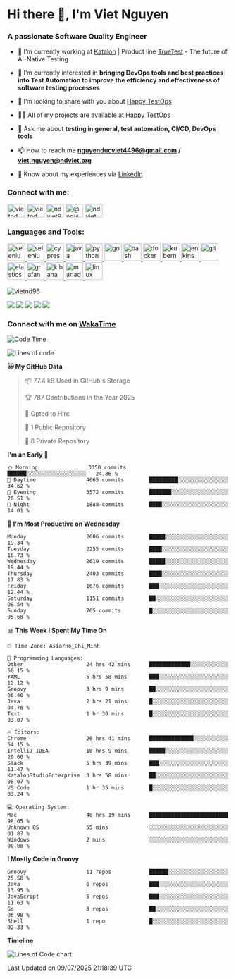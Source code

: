 <h1 align="left">Hi there 👋, I'm Viet Nguyen</h1>
<h3 align="left">A passionate Software Quality Engineer</h3>

- 🔭 I’m currently working at [Katalon](https://katalon.com/) | Product line [TrueTest](https://katalon.com/truetest) - The future of AI-Native Testing

- 🌱 I’m currently interested in **bringing DevOps tools and best practices into Test Automation to improve the
  efficiency and effectiveness of software testing processes**

- 👯 I’m looking to share with you about [Happy TestOps](https://github.com/ndviet)

- 👨‍💻 All of my projects are available at [Happy TestOps](https://github.com/ndviet)

- 💬 Ask me about **testing in general, test automation, CI/CD, DevOps tools**

- 📫 How to reach me **nguyenducviet4496@gmail.com / viet.nguyen@ndviet.org**

- 📄 Know about my experiences via [LinkedIn](https://www.linkedin.com/in/vietnd96/)

<h3 align="left">Connect with me:</h3>
<p align="left">
<a href="https://linkedin.com/in/vietnd96" target="blank"><img align="center" src="https://raw.githubusercontent.com/rahuldkjain/github-profile-readme-generator/master/src/images/icons/Social/linked-in-alt.svg" alt="vietnd" height="30" width="40" /></a>
<a href="https://fb.com/vietnd96" target="blank"><img align="center" src="https://raw.githubusercontent.com/rahuldkjain/github-profile-readme-generator/master/src/images/icons/Social/facebook.svg" alt="vietnd" height="30" width="40" /></a>
<a href="https://instagram.com/vietnd96" target="blank"><img align="center" src="https://raw.githubusercontent.com/rahuldkjain/github-profile-readme-generator/master/src/images/icons/Social/instagram.svg" alt="ndviet96" height="30" width="40" /></a>
<a href="https://medium.com/@ndviet" target="blank"><img align="center" src="https://raw.githubusercontent.com/rahuldkjain/github-profile-readme-generator/master/src/images/icons/Social/medium.svg" alt="@ndviet" height="30" width="40" /></a>
<a href="https://dev.to/ndviet" target="blank"><img align="center" src="https://raw.githubusercontent.com/rahuldkjain/github-profile-readme-generator/master/src/images/icons/Social/devto.svg" alt="ndviet" height="30" width="40" /></a>
</p>

<h3 align="left">Languages and Tools:</h3>
<p align="left">  
  <a href="https://www.selenium.dev" target="_blank" rel="noreferrer"> <img src="https://raw.githubusercontent.com/SeleniumHQ/docker-selenium/trunk/logo.png" alt="selenium" width="40" height="40"/> </a> 
  <a href="https://playwright.dev" target="_blank" rel="noreferrer"> <img src="https://playwright.dev/img/playwright-logo.svg" alt="selenium" width="40" height="40"/> </a>  
  <a href="https://www.cypress.io" target="_blank" rel="noreferrer"> <img src="https://avatars.githubusercontent.com/u/8908513" alt="cypress" width="40" height="40"/> </a> 
  <a href="https://www.java.com" target="_blank" rel="noreferrer"> <img src="https://raw.githubusercontent.com/devicons/devicon/master/icons/java/java-original.svg" alt="java" width="40" height="40"/> </a>
  <a href="https://www.python.org" target="_blank" rel="noreferrer"> <img src="https://raw.githubusercontent.com/devicons/devicon/master/icons/python/python-original.svg" alt="python" width="40" height="40"/> </a>
  <a href="https://golang.org" target="_blank" rel="noreferrer"> <img src="https://raw.githubusercontent.com/devicons/devicon/master/icons/go/go-original.svg" alt="go" width="40" height="40"/> </a> 
  <a href="https://www.gnu.org/software/bash/" target="_blank" rel="noreferrer"> <img src="https://www.vectorlogo.zone/logos/gnu_bash/gnu_bash-icon.svg" alt="bash" width="40" height="40"/> </a>
  <a href="https://www.docker.com/" target="_blank" rel="noreferrer"> <img src="https://raw.githubusercontent.com/devicons/devicon/master/icons/docker/docker-original-wordmark.svg" alt="docker" width="40" height="40"/> </a>  
  <a href="https://kubernetes.io" target="_blank" rel="noreferrer"> <img src="https://www.vectorlogo.zone/logos/kubernetes/kubernetes-icon.svg" alt="kubernetes" width="40" height="40"/> </a>  
  <a href="https://www.jenkins.io" target="_blank" rel="noreferrer"> <img src="https://www.vectorlogo.zone/logos/jenkins/jenkins-icon.svg" alt="jenkins" width="40" height="40"/> </a> 
  <a href="https://git-scm.com/" target="_blank" rel="noreferrer"> <img src="https://www.vectorlogo.zone/logos/git-scm/git-scm-icon.svg" alt="git" width="40" height="40"/> </a> 
  <a href="https://www.elastic.co" target="_blank" rel="noreferrer"> <img src="https://www.vectorlogo.zone/logos/elastic/elastic-icon.svg" alt="elasticsearch" width="40" height="40"/> </a> 
  <a href="https://grafana.com" target="_blank" rel="noreferrer"> <img src="https://www.vectorlogo.zone/logos/grafana/grafana-icon.svg" alt="grafana" width="40" height="40"/> </a> 
  <a href="https://www.elastic.co/kibana" target="_blank" rel="noreferrer"> <img src="https://www.vectorlogo.zone/logos/elasticco_kibana/elasticco_kibana-icon.svg" alt="kibana" width="40" height="40"/> </a>
  <a href="https://mariadb.org/" target="_blank" rel="noreferrer"> <img src="https://www.vectorlogo.zone/logos/mariadb/mariadb-icon.svg" alt="mariadb" width="40" height="40"/> </a> 
  <a href="https://www.linux.org/" target="_blank" rel="noreferrer"> <img src="https://raw.githubusercontent.com/devicons/devicon/master/icons/linux/linux-original.svg" alt="linux" width="40" height="40"/> </a> 
</p>

<p align="left"> <img src="https://komarev.com/ghpvc/?username=vietnd96&label=GitHub%20Profile%20Views&color=0e75b6&style=flat" alt="vietnd96" /> </p>

[![](https://raw.githubusercontent.com/vietnd96/vietnd96/main/profile-summary-card-output/github/0-profile-details.svg)](#)
[![](https://raw.githubusercontent.com/vietnd96/vietnd96/main/profile-summary-card-output/github/1-repos-per-language.svg)](#)
[![](https://raw.githubusercontent.com/vietnd96/vietnd96/main/profile-summary-card-output/github/2-most-commit-language.svg)](#)
[![](https://raw.githubusercontent.com/vietnd96/vietnd96/main/profile-summary-card-output/github/3-stats.svg)](#)
[![](https://raw.githubusercontent.com/vietnd96/vietnd96/main/profile-summary-card-output/github/4-productive-time.svg)](#)

<h3 align="left">Connect with me on <a href="https://wakatime.com/@vietnd96" target="_blank" rel="noreferrer">
WakaTime</a> </h3>

<!--START_SECTION:waka-->
![Code Time](http://img.shields.io/badge/Code%20Time-2%2C959%20hrs%2046%20mins-blue)

![Lines of code](https://img.shields.io/badge/From%20Hello%20World%20I%27ve%20Written-5.2%20million%20lines%20of%20code-blue)

**🐱 My GitHub Data** 

> 📦 77.4 kB Used in GitHub's Storage 
 > 
> 🏆 787 Contributions in the Year 2025
 > 
> 💼 Opted to Hire
 > 
> 📜 1 Public Repository 
 > 
> 🔑 8 Private Repository 
 > 
**I'm an Early 🐤** 

```text
🌞 Morning                3350 commits        ██████░░░░░░░░░░░░░░░░░░░   24.86 % 
🌆 Daytime                4665 commits        █████████░░░░░░░░░░░░░░░░   34.62 % 
🌃 Evening                3572 commits        ███████░░░░░░░░░░░░░░░░░░   26.51 % 
🌙 Night                  1888 commits        ████░░░░░░░░░░░░░░░░░░░░░   14.01 % 
```
📅 **I'm Most Productive on Wednesday** 

```text
Monday                   2606 commits        █████░░░░░░░░░░░░░░░░░░░░   19.34 % 
Tuesday                  2255 commits        ████░░░░░░░░░░░░░░░░░░░░░   16.73 % 
Wednesday                2619 commits        █████░░░░░░░░░░░░░░░░░░░░   19.44 % 
Thursday                 2403 commits        ████░░░░░░░░░░░░░░░░░░░░░   17.83 % 
Friday                   1676 commits        ███░░░░░░░░░░░░░░░░░░░░░░   12.44 % 
Saturday                 1151 commits        ██░░░░░░░░░░░░░░░░░░░░░░░   08.54 % 
Sunday                   765 commits         █░░░░░░░░░░░░░░░░░░░░░░░░   05.68 % 
```


📊 **This Week I Spent My Time On** 

```text
🕑︎ Time Zone: Asia/Ho_Chi_Minh

💬 Programming Languages: 
Other                    24 hrs 42 mins      █████████████░░░░░░░░░░░░   50.15 % 
YAML                     5 hrs 58 mins       ███░░░░░░░░░░░░░░░░░░░░░░   12.12 % 
Groovy                   3 hrs 9 mins        ██░░░░░░░░░░░░░░░░░░░░░░░   06.40 % 
Java                     2 hrs 21 mins       █░░░░░░░░░░░░░░░░░░░░░░░░   04.78 % 
Text                     1 hr 30 mins        █░░░░░░░░░░░░░░░░░░░░░░░░   03.07 % 

🔥 Editors: 
Chrome                   26 hrs 41 mins      ██████████████░░░░░░░░░░░   54.15 % 
IntelliJ IDEA            10 hrs 9 mins       █████░░░░░░░░░░░░░░░░░░░░   20.60 % 
Slack                    5 hrs 39 mins       ███░░░░░░░░░░░░░░░░░░░░░░   11.47 % 
KatalonStudioEnterprise  3 hrs 58 mins       ██░░░░░░░░░░░░░░░░░░░░░░░   08.07 % 
VS Code                  1 hr 35 mins        █░░░░░░░░░░░░░░░░░░░░░░░░   03.24 % 

💻 Operating System: 
Mac                      48 hrs 19 mins      █████████████████████████   98.05 % 
Unknown OS               55 mins             ░░░░░░░░░░░░░░░░░░░░░░░░░   01.87 % 
Windows                  2 mins              ░░░░░░░░░░░░░░░░░░░░░░░░░   00.08 % 
```

**I Mostly Code in Groovy** 

```text
Groovy                   11 repos            ██████░░░░░░░░░░░░░░░░░░░   25.58 % 
Java                     6 repos             ███░░░░░░░░░░░░░░░░░░░░░░   13.95 % 
JavaScript               5 repos             ███░░░░░░░░░░░░░░░░░░░░░░   11.63 % 
Go                       3 repos             ██░░░░░░░░░░░░░░░░░░░░░░░   06.98 % 
Shell                    1 repo              █░░░░░░░░░░░░░░░░░░░░░░░░   02.33 % 
```



**Timeline**

![Lines of Code chart](https://raw.githubusercontent.com/VietND96/VietND96/main/assets/bar_graph.png)


 Last Updated on 09/07/2025 21:18:39 UTC
<!--END_SECTION:waka-->
